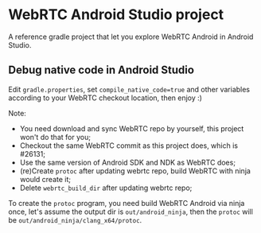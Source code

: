 # WebRTC Android Studio project

A reference gradle project that let you explore WebRTC Android in Android Studio.

## Debug native code in Android Studio

Edit `gradle.properties`, set `compile_native_code=true` and other variables according to your WebRTC checkout location, then enjoy :)

Note:

+ You need download and sync WebRTC repo by yourself, this project won't do that for you;
+ Checkout the same WebRTC commit as this project does, which is #26131;
+ Use the same version of Android SDK and NDK as WebRTC does;
+ (re)Create `protoc` after updating webrtc repo, build WebRTC with ninja would create it;
+ Delete `webrtc_build_dir` after updating webrtc repo;

To create the `protoc` program, you need build WebRTC Android via ninja once, let's assume the output dir is `out/android_ninja`, then the `protoc` will be `out/android_ninja/clang_x64/protoc`.

